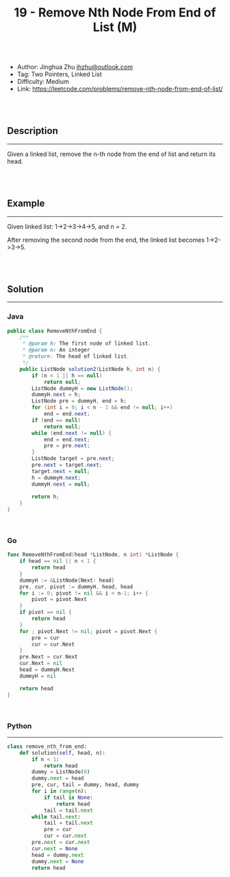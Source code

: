 # <center>19 - Remove Nth Node From End of List (M)</center> 



<br></br>

* Author: Jinghua Zhu <jhzhu@outlook.com>
* Tag: Two Pointers, Linked List
* Difficulty: Medium
* Link: https://leetcode.com/problems/remove-nth-node-from-end-of-list/

<br></br>



## Description
----
Given a linked list, remove the n-th node from the end of list and return its head.

<br></br>



## Example
----
Given linked list: 1->2->3->4->5, and n = 2.

After removing the second node from the end, the linked list becomes 1->2->3->5.

<br></br>



## Solution
----
### Java
```java
public class RemoveNthFromEnd {
	/**
     * @param h: The first node of linked list.
     * @param n: An integer
     * @return: The head of linked list.
     */
	public ListNode solution2(ListNode h, int n) {
		if (n < 1 || h == null)
			return null;
		ListNode dummyH = new ListNode();
		dummyH.next = h;
		ListNode pre = dummyH, end = h;
		for (int i = 0; i < n - 1 && end != null; i++)
			end = end.next;
		if (end == null)
			return null;
		while (end.next != null) {
			end = end.next;
			pre = pre.next;
		}
		ListNode target = pre.next;
		pre.next = target.next;
		target.next = null;
		h = dummyH.next;
		dummyH.next = null;
		
		return h;
	}
}
```

<br>


### Go
```go
func RemoveNthFromEnd(head *ListNode, n int) *ListNode {
	if head == nil || n < 1 {
		return head
	}
	dummyH := &ListNode{Next: head}
	pre, cur, pivot := dummyH, head, head
	for i := 0; pivot != nil && i < n-1; i++ {
		pivot = pivot.Next
	}
	if pivot == nil {
		return head
	}
	for ; pivot.Next != nil; pivot = pivot.Next {
		pre = cur
		cur = cur.Next
	}
	pre.Next = cur.Next
	cur.Next = nil
	head = dummyH.Next
	dummyH = nil

	return head
}
```

<br>


### Python
----
```python
class remove_nth_from_end:
    def solution(self, head, n):
        if n < 1:
            return head
        dummy = ListNode(0)
        dummy.next = head
        pre, cur, tail = dummy, head, dummy
        for i in range(n):
            if tail is None:
                return head
            tail = tail.next
        while tail.next:
            tail = tail.next
            pre = cur
            cur = cur.next
        pre.next = cur.next
        cur.next = None
        head = dummy.next
        dummy.next = None
        return head
```